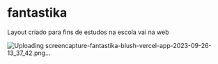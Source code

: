 # fantastika

Layout criado para fins de estudos na escola vai na web


![Uploading screencapture-fantastika-blush-vercel-app-2023-09-26-13_37_42.png…]()
